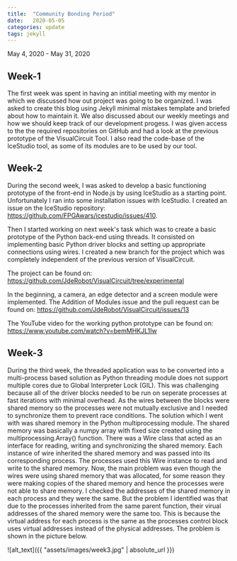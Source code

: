```yaml
---
title:  "Community Bonding Period"
date:   2020-05-05
categories: update
tags: jekyll
---
```

May 4, 2020 - May 31, 2020

## Week-1
The first week was spent in having an intitial meeting with my mentor in which we discussed how out project was going to be organized. I was  asked to create this blog using Jekyll minimal mistakes template and briefed about how to maintain it. We also discussed about our weekly meetings and how we should keep track of our development progess. I was given access to the the required repositories on GitHub and had a look at the previous prototype of the VisualCircuit Tool. I also read the code-base of the IceStudio tool, as some of its modules are to be used by our tool.

## Week-2
During the second week, I was asked to develop a basic functioning prototype of the front-end in Node.js by using IceStudio as a starting point. Unfortunately I ran into some installation issues with IceStudio. I created an issue on the IceStudio repository:
https://github.com/FPGAwars/icestudio/issues/410. 

Then I started working on next week's task which was to create a basic prototype of the Python back-end using threads. It consisted on implementing basic Python driver blocks and setting up appropriate connections using wires. I created a new branch for the project which was completely independent of the previous version of VisualCircuit.

The project can be found on:
https://github.com/JdeRobot/VisualCircuit/tree/experimental

In the beginning, a camera, an edge detector and a screen module were implemented. The Addition of Modules issue and the pull request can be found on:
https://github.com/JdeRobot/VisualCircuit/issues/13

The YouTube video for the working python prototype can be found on:
https://www.youtube.com/watch?v=bemMHKJL1Iw

## Week-3
During the third week, the threaded application was to be converted into a multi-process based solution as Python threading module does not support multiple cores due to Global Interpreter Lock (GIL). This was challenging because all of the driver blocks needed to be run on seperate processes at fast iterations with minimal overhead. As the wires between the blocks were shared memory so the  processes were not mutually exclusive and I needed to synchronize them to prevent race conditions. The solution which I went with was shared memory in the Python multiprocessing module. The shared memory was basically a numpy array with fixed size created using the multiprocessing.Array() function. There was a Wire class that acted as an interface for reading, writing and synchronizing the shared memory. Each instance of wire inherited the shared memory and was passed into its corresponding process. The processes used this Wire instance to read and write to the shared memory.
Now, the main problem was even though the wires were using shared memory that was allocated, for some reason they were making copies of the shared memory and hence the processes were not able to share memory. I checked the addresses of the shared memory in each process and they were the same. But the problem I identified was that due to the processes inherited from the same parent function, their virual addresses of the shared memory were the same too. This is because the virtual address for each process is the same as the processes control block uses virtual addresses instead of the physical addresses. The problem is shown in the picture below.

![alt_text]({{ "assets/images/week3.jpg" | absolute_url }})
